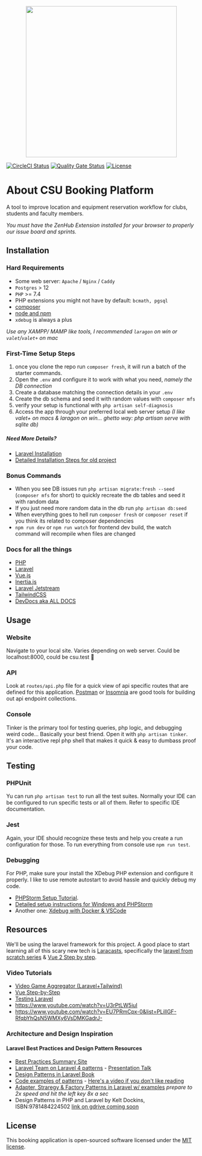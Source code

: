 <p align="center"><a href="https://www.csu.qc.ca" target="_blank"><img src="https://www.csu.qc.ca/wp-content/uploads/2020/01/CSU_logo_Black.png" width="400"></a></p>

<p align="center">

[![CircleCI Status](https://circleci.com/gh/CSU-Booking-Platform/application.svg?style=shield)](https://circleci.com/gh/CSU-Booking-Platform/application)
[![Quality Gate Status](https://sonarcloud.io/api/project_badges/measure?project=CSU-Booking-Platform_application&metric=alert_status)](https://sonarcloud.io/dashboard?id=CSU-Booking-Platform_application)
<a href="https://github.com/CSU-Booking-Platform/application/blob/main/LICENSE"><img src="https://poser.pugx.org/laravel/framework/license.svg" alt="License"></a>
</p>

# About CSU Booking Platform

A tool to improve location and equipment reservation workflow for clubs, students and faculty members.

_You must have the ZenHub Extension installed for your browser to properly our issue board and sprints._

## Installation

### Hard Requirements
- Some web server: `Apache` / `Nginx` / `Caddy`
- `Postgres` > 12
- `PHP` >= 7.4
- PHP extensions you might not have by default: `bcmath, pgsql`
- [composer](https://getcomposer.org/)
- [node and npm](https://www.npmjs.com/get-npm)
- `xdebug` is always a plus

_Use any XAMPP/ MAMP like tools, I recommended `laragon` on win or `valet`/`valet+` on mac_

### First-Time Setup Steps
1. once you clone the repo run `composer fresh`, it will run a batch of the starter commands.
1. Open the `.env` and configure it to work with what you need, _namely the DB connection_
1. Create a database matching the connection details in your `.env`
1. Create the db schema and seed it with random values with `composer mfs`
1. verify your setup is functional with `php artisan self-diagnosis`
1. Access the app through your preferred local web server setup
   _(I like valet+ on macs & laragon on win... ghetto way: php artisan serve with sqlite db)_

##### Need More Details?
- [Laravel Installation](https://laravel.com/docs/8.x/installation)
- [Detailed Installation Steps for old project](https://github.com/alexstojda/SOEN341/wiki/1.-Installation-Instructions)

### Bonus Commands
- When you see DB issues run `php artisan migrate:fresh --seed` (`composer mfs` for short) to quickly recreate the db tables and seed it with random data
- If you just need more random data in the db run `php artisan db:seed`
- When everything goes to hell run `composer fresh` or `composer reset` if you think its related to composer dependencies
- `npm run dev` or `npm run watch` for frontend dev build, the watch command will recompile when files are changed

### Docs for all the things
- [PHP](https://secure.php.net/manual/en/index.php)
- [Laravel](https://laravel.com/docs/8.x)
- [Vue.js](https://v3.vuejs.org/guide/introduction.html)
- [Inertia.js](https://inertiajs.com)
- [Laravel Jetstream](https://jetstream.laravel.com/1.x/introduction.html)
- [TailwindCSS](https://tailwindcss.com/)
- [DevDocs aka ALL DOCS](https://devdocs.io/)

## Usage

### Website
Navigate to your local site. Varies depending on web server. Could be localhost:8000, could be csu.test 🤷

### API
Look at `routes/api.php` file for a quick view of api specific routes that are defined for this application.
[Postman](https://www.postman.com) or [Insomnia](https://insomnia.rest/download/) are good tools for building 
out api endpoint collections.

### Console
Tinker is the primary tool for testing queries, php logic, and debugging weird code... Basically your best friend.
Open it with `php artisan tinker`. It's an interactive repl php shell that makes it quick & easy to dumbass proof your code.

## Testing

### PHPUnit
Yu can run `php artisan test` to run all the test suites.
Normally your IDE can be configured to run specific tests or all of them. Refer to specific IDE documentation.

### Jest
Again, your IDE should recognize these tests and help you create a run configuration for those. To run everything from console use `npm run test`.

### Debugging
For PHP, make sure your install the XDebug PHP extension and configure it properly. I like to use remote autostart to avoid hassle and quickly debug my code. 
- [PHPStorm Setup Tutorial](https://youtu.be/iSSjeelN5NU). 
- [Detailed setup instructions for Windows and PHPStorm](https://github.com/alexstojda/SOEN341/wiki/2.-Debugging-and-Unit-testing)
- Another one: [Xdebug with Docker & VSCode](https://www.youtube.com/watch?v=iloCjuqMdKU)

## Resources

We'll be using the laravel framework for this project. A good place to start learning all of this scary new tech is 
[Laracasts](https://laracasts.com/), specifically the [laravel from scratch series](https://laracasts.com/series/laravel-6-from-scratch)
& [Vue 2 Step by step](https://laracasts.com/series/learn-vue-2-step-by-step).

### Video Tutorials

- [Video Game Aggregator (Laravel+Tailwind)](https://laracasts.com/series/build-a-video-game-aggregator)
- [Vue Step-by-Step](https://laracasts.com/series/learn-vue-2-step-by-step)
- [Testing Laravel](https://vimeo.com/showcase/7060635/video/394206794)
- https://www.youtube.com/watch?v=U3rPtLW5iuI
- https://www.youtube.com/watch?v=EU7PRmCpx-0&list=PLillGF-RfqbYhQsN5WMXy6VsDMKGadrJ-

### Architecture and Design Inspiration

#### Laravel Best Practices and Design Pattern Resources
- [Best Practices Summary Site](http://www.laravelbestpractices.com/#design_patterns)
- [Laravel Team on Laravel 4 patterns](https://www.slideshare.net/sparksphill/software-design-patterns-in-laravel-by-phill-sparks) - 
  [Presentation Talk](https://www.youtube.com/watch?v=qkIsTtIcTBE)
- [Design Patterns in Laravel Book](https://produirebio-normandie.org/wp-content/uploads/2016/01/9781783287987-LARAVEL_DESIGN_PATTERNS_AND_BEST_PRACTICES.pdf)
- [Code examples of patterns](https://github.com/kdocki/larasign) -
  [Here's a video if you don't like reading](https://www.youtube.com/watch?v=qpo5KG0vIyE) 
- [Adapter, Straregy & Factory Patterns in Laravel w/ examples](https://www.youtube.com/watch?v=e4ugSgGaCQ0&index=2&list=PLuCEg9czvGugn72y0kuvxEUvbRc2HHN4J) 
_prepare to 2x speed and hit the left key 8x a sec_
- Design Patterns in PHP and Laravel by Kelt Dockins, ISBN:9781484224502 [link on gdrive coming soon](soon)

## License
This booking application is open-sourced software licensed under the [MIT license](https://opensource.org/licenses/MIT).

